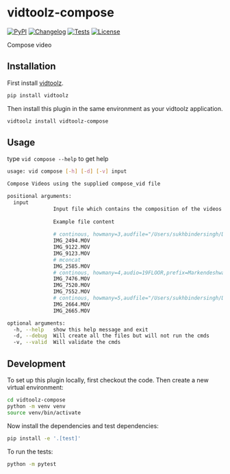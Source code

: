 # vidtoolz-compose

[![PyPI](https://img.shields.io/pypi/v/vidtoolz-compose.svg)](https://pypi.org/project/vidtoolz-compose/)
[![Changelog](https://img.shields.io/github/v/release/sukhbinder/vidtoolz-compose?include_prereleases&label=changelog)](https://github.com/sukhbinder/vidtoolz-compose/releases)
[![Tests](https://github.com/sukhbinder/vidtoolz-compose/workflows/Test/badge.svg)](https://github.com/sukhbinder/vidtoolz-compose/actions?query=workflow%3ATest)
[![License](https://img.shields.io/badge/license-Apache%202.0-blue.svg)](https://github.com/sukhbinder/vidtoolz-compose/blob/main/LICENSE)

Compose video

## Installation

First install [vidtoolz](https://github.com/sukhbinder/vidtoolz).

```bash
pip install vidtoolz
```

Then install this plugin in the same environment as your vidtoolz application.

```bash
vidtoolz install vidtoolz-compose
```
## Usage

type ``vid compose --help`` to get help

```bash
usage: vid compose [-h] [-d] [-v] input

Compose Videos using the supplied compose_vid file

positional arguments:
  input        
               Input file which contains the composition of the videos.
               
               Example file content
               
               # continous, howmany=3,audfile="/Users/sukhbindersingh/Downloads/Har Har Shambhu-(Mr-Jat.in).mp3",prefix=kotilingestwar
               IMG_2494.MOV
               IMG_9122.MOV
               IMG_9123.MOV
               # mconcat
               IMG_2585.MOV
               # continous, howmany=4,audio=19FLOOR,prefix=Markendeshwar
               IMG_7476.MOV
               IMG_7520.MOV
               IMG_7552.MOV
               # continous, howmany=5,audfile="/Users/sukhbindersingh/Downloads/Be Humble.mp3",prefix=Markendeshwar,startat=30
               IMG_2664.MOV
               IMG_2665.MOV

optional arguments:
  -h, --help   show this help message and exit
  -d, --debug  Will create all the files but will not run the cmds
  -v, --valid  Will validate the cmds

```

## Development

To set up this plugin locally, first checkout the code. Then create a new virtual environment:
```bash
cd vidtoolz-compose
python -m venv venv
source venv/bin/activate
```
Now install the dependencies and test dependencies:
```bash
pip install -e '.[test]'
```
To run the tests:
```bash
python -m pytest
```
